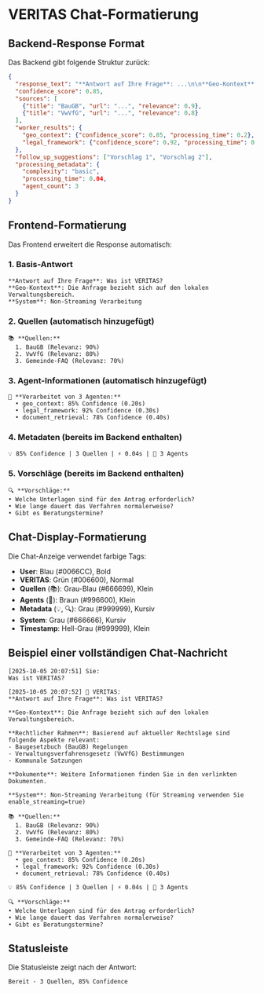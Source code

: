 # VERITAS Chat-Formatierung

## Backend-Response Format

Das Backend gibt folgende Struktur zurück:

```json
{
  "response_text": "**Antwort auf Ihre Frage**: ...\n\n**Geo-Kontext**: ...\n\n**System**: ...",
  "confidence_score": 0.85,
  "sources": [
    {"title": "BauGB", "url": "...", "relevance": 0.9},
    {"title": "VwVfG", "url": "...", "relevance": 0.8}
  ],
  "worker_results": {
    "geo_context": {"confidence_score": 0.85, "processing_time": 0.2},
    "legal_framework": {"confidence_score": 0.92, "processing_time": 0.3}
  },
  "follow_up_suggestions": ["Vorschlag 1", "Vorschlag 2"],
  "processing_metadata": {
    "complexity": "basic",
    "processing_time": 0.04,
    "agent_count": 3
  }
}
```

## Frontend-Formatierung

Das Frontend erweitert die Response automatisch:

### 1. Basis-Antwort
```
**Antwort auf Ihre Frage**: Was ist VERITAS?
**Geo-Kontext**: Die Anfrage bezieht sich auf den lokalen Verwaltungsbereich.
**System**: Non-Streaming Verarbeitung
```

### 2. Quellen (automatisch hinzugefügt)
```
📚 **Quellen:**
  1. BauGB (Relevanz: 90%)
  2. VwVfG (Relevanz: 80%)
  3. Gemeinde-FAQ (Relevanz: 70%)
```

### 3. Agent-Informationen (automatisch hinzugefügt)
```
🤖 **Verarbeitet von 3 Agenten:**
  • geo_context: 85% Confidence (0.20s)
  • legal_framework: 92% Confidence (0.30s)
  • document_retrieval: 78% Confidence (0.40s)
```

### 4. Metadaten (bereits im Backend enthalten)
```
💡 85% Confidence | 3 Quellen | ⚡ 0.04s | 🤖 3 Agents
```

### 5. Vorschläge (bereits im Backend enthalten)
```
🔍 **Vorschläge:**
• Welche Unterlagen sind für den Antrag erforderlich?
• Wie lange dauert das Verfahren normalerweise?
• Gibt es Beratungstermine?
```

## Chat-Display-Formatierung

Die Chat-Anzeige verwendet farbige Tags:

- **User**: Blau (#0066CC), Bold
- **VERITAS**: Grün (#006600), Normal
- **Quellen** (📚): Grau-Blau (#666699), Klein
- **Agents** (🤖): Braun (#996600), Klein
- **Metadata** (💡, 🔍): Grau (#999999), Kursiv
- **System**: Grau (#666666), Kursiv
- **Timestamp**: Hell-Grau (#999999), Klein

## Beispiel einer vollständigen Chat-Nachricht

```
[2025-10-05 20:07:51] Sie:
Was ist VERITAS?

[2025-10-05 20:07:52] 🤖 VERITAS:
**Antwort auf Ihre Frage**: Was ist VERITAS?

**Geo-Kontext**: Die Anfrage bezieht sich auf den lokalen Verwaltungsbereich.

**Rechtlicher Rahmen**: Basierend auf aktueller Rechtslage sind folgende Aspekte relevant:
- Baugesetzbuch (BauGB) Regelungen
- Verwaltungsverfahrensgesetz (VwVfG) Bestimmungen
- Kommunale Satzungen

**Dokumente**: Weitere Informationen finden Sie in den verlinkten Dokumenten.

**System**: Non-Streaming Verarbeitung (für Streaming verwenden Sie enable_streaming=true)

📚 **Quellen:**
  1. BauGB (Relevanz: 90%)
  2. VwVfG (Relevanz: 80%)
  3. Gemeinde-FAQ (Relevanz: 70%)

🤖 **Verarbeitet von 3 Agenten:**
  • geo_context: 85% Confidence (0.20s)
  • legal_framework: 92% Confidence (0.30s)
  • document_retrieval: 78% Confidence (0.40s)

💡 85% Confidence | 3 Quellen | ⚡ 0.04s | 🤖 3 Agents

🔍 **Vorschläge:**
• Welche Unterlagen sind für den Antrag erforderlich?
• Wie lange dauert das Verfahren normalerweise?
• Gibt es Beratungstermine?
```

## Statusleiste

Die Statusleiste zeigt nach der Antwort:
```
Bereit - 3 Quellen, 85% Confidence
```
